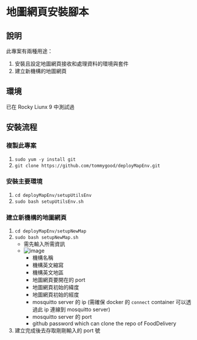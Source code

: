 # 地圖網頁安裝腳本
## 說明
此專案有兩種用途：
1. 安裝且設定地圖網頁接收和處理資料的環境與套件
2. 建立新機構的地圖網頁
## 環境
已在 Rocky Liunx 9 中測試過
## 安裝流程
### 複製此專案
1. `sudo yum -y install git`
2. `git clone https://github.com/tommygood/deployMapEnv.git`
### 安裝主要環境
1. `cd deployMapEnv/setupUtilsEnv`
2. `sudo bash setupUtilsEnv.sh`
### 建立新機構的地圖網頁
1. `cd deployMapEnv/setupNewMap`
2. `sudo bash setupNewMap.sh`
   - 需先輸入所需資訊
   - ![image](https://github.com/user-attachments/assets/d1a62cde-0adc-45ad-a939-a13ec5da9322)
     - 機構名稱
     - 機構英文縮寫
     - 機構英文地區
     - 地圖網頁要開在的 port
     - 地圖網頁初始的緯度
     - 地圖網頁初始的經度
     - mosquitto server 的 ip (需確保 docker 的 `connect` container 可以透過此 ip 連線到 mosquitto server)
     - mosquitto server 的 port
     - github password which can clone the repo of FoodDelivery
3. 建立完成後去存取剛剛輸入的 port 號
